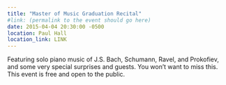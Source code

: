 ```yaml
---
title: "Master of Music Graduation Recital"
#link: (permalink to the event should go here)
date: 2015-04-04 20:30:00 -0500
location: Paul Hall
location_link: LINK
---
```


Featuring solo piano music of J.S. Bach, Schumann, Ravel, and Prokofiev, and some very special surprises and guests.
You won’t want to miss this.
This event is free and open to the public.
